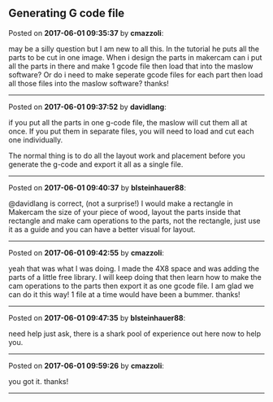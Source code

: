 ## Generating G code file
Posted on **2017-06-01 09:35:37** by **cmazzoli**:

may be a silly question but I am new to all this. In the tutorial he puts all the parts to be cut in one image. When i design the parts in makercam can i put all the parts in there and make 1 gcode file then load that into the maslow software? Or do i need to make seperate gcode files for each part then load all those files into the maslow software? thanks!

---

Posted on **2017-06-01 09:37:52** by **davidlang**:

if you put all the parts in one g-code file, the maslow will cut them all at once. If you put them in separate files, you will need to load and cut each one individually.



The normal thing is to do all the layout work and placement before you generate the g-code and export it all as a single file.

---

Posted on **2017-06-01 09:40:37** by **blsteinhauer88**:

@davidlang is correct, (not a surprise!)  I would make a rectangle in Makercam the size of your piece of wood, layout the parts inside that rectangle and make cam operations to the parts, not the rectangle, just use it as a guide and you can have a better visual for layout.

---

Posted on **2017-06-01 09:42:55** by **cmazzoli**:

yeah that was what I was doing. I made the 4X8 space and was adding the parts of a little free library. I will keep doing that then learn how to make the cam operations to the parts then export it as one gcode file. I am glad we can do it this way! 1 file at a time would have been a bummer. thanks!

---

Posted on **2017-06-01 09:47:35** by **blsteinhauer88**:

need help just ask, there is a shark pool of experience out here now to help you.

---

Posted on **2017-06-01 09:59:26** by **cmazzoli**:

you got it. thanks!

---


